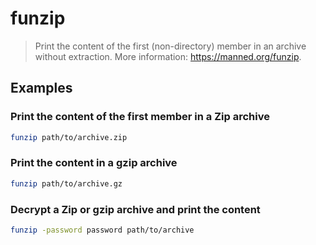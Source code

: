 # funzip

> Print the content of the first (non-directory) member in an archive without extraction. More information: <https://manned.org/funzip>.

## Examples

### Print the content of the first member in a Zip archive

```bash
funzip path/to/archive.zip
```

### Print the content in a gzip archive

```bash
funzip path/to/archive.gz
```

### Decrypt a Zip or gzip archive and print the content

```bash
funzip -password password path/to/archive
```
